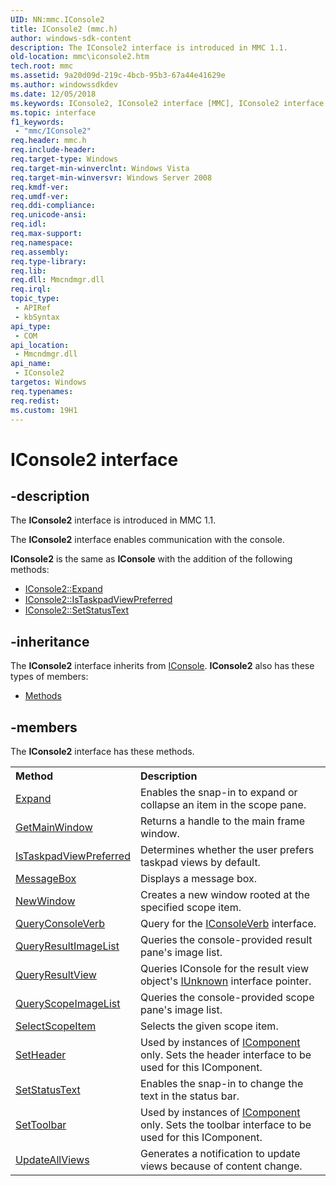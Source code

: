 ```yaml
---
UID: NN:mmc.IConsole2
title: IConsole2 (mmc.h)
author: windows-sdk-content
description: The IConsole2 interface is introduced in MMC 1.1.
old-location: mmc\iconsole2.htm
tech.root: mmc
ms.assetid: 9a20d09d-219c-4bcb-95b3-67a44e41629e
ms.author: windowssdkdev
ms.date: 12/05/2018
ms.keywords: IConsole2, IConsole2 interface [MMC], IConsole2 interface [MMC],described, _slate_iconsole2, mmc.iconsole2, mmc/IConsole2
ms.topic: interface
f1_keywords: 
 - "mmc/IConsole2"
req.header: mmc.h
req.include-header: 
req.target-type: Windows
req.target-min-winverclnt: Windows Vista
req.target-min-winversvr: Windows Server 2008
req.kmdf-ver: 
req.umdf-ver: 
req.ddi-compliance: 
req.unicode-ansi: 
req.idl: 
req.max-support: 
req.namespace: 
req.assembly: 
req.type-library: 
req.lib: 
req.dll: Mmcndmgr.dll
req.irql: 
topic_type:
 - APIRef
 - kbSyntax
api_type:
 - COM
api_location:
 - Mmcndmgr.dll
api_name:
 - IConsole2
targetos: Windows
req.typenames: 
req.redist: 
ms.custom: 19H1
---
```


# IConsole2 interface


## -description


The 
<b>IConsole2</b> interface is introduced in MMC 1.1.

The 
<b>IConsole2</b> interface enables communication with the console.

<b>IConsole2</b> is the same as <b>IConsole</b> with the addition of the following methods:
<ul>
<li>
<a href="https://docs.microsoft.com/windows/desktop/api/mmc/nf-mmc-iconsole2-expand">IConsole2::Expand</a>
</li>
<li>
<a href="https://docs.microsoft.com/windows/desktop/api/mmc/nf-mmc-iconsole2-istaskpadviewpreferred">IConsole2::IsTaskpadViewPreferred</a>
</li>
<li>
<a href="https://docs.microsoft.com/windows/desktop/api/mmc/nf-mmc-iconsole2-setstatustext">IConsole2::SetStatusText</a>
</li>
</ul>

## -inheritance

The <b xmlns:loc="http://microsoft.com/wdcml/l10n">IConsole2</b> interface inherits from <a href="https://docs.microsoft.com/windows/desktop/api/mmc/nn-mmc-iconsole">IConsole</a>. <b>IConsole2</b> also has these types of members:
<ul>
<li><a href="https://docs.microsoft.com/">Methods</a></li>
</ul>

## -members

The <b>IConsole2</b> interface has these methods.
<table class="members" id="memberListMethods">
<tr>
<th align="left" width="37%">Method</th>
<th align="left" width="63%">Description</th>
</tr>
<tr data="declared;">
<td align="left" width="37%">
<a href="https://docs.microsoft.com/windows/desktop/api/mmc/nf-mmc-iconsole2-expand">Expand</a>
</td>
<td align="left" width="63%">
Enables the snap-in to expand or collapse an item in the scope pane.

</td>
</tr>
<tr data="declared;">
<td align="left" width="37%">
<a href="https://docs.microsoft.com/previous-versions/windows/desktop/legacy/aa814784(v=vs.85)">GetMainWindow</a>
</td>
<td align="left" width="63%">
Returns a handle to the main frame window.

</td>
</tr>
<tr data="declared;">
<td align="left" width="37%">
<a href="https://docs.microsoft.com/windows/desktop/api/mmc/nf-mmc-iconsole2-istaskpadviewpreferred">IsTaskpadViewPreferred</a>
</td>
<td align="left" width="63%">
Determines whether the user prefers taskpad views by default.

</td>
</tr>
<tr data="declared;">
<td align="left" width="37%">
<a href="https://docs.microsoft.com/previous-versions/windows/desktop/legacy/aa814786(v=vs.85)">MessageBox</a>
</td>
<td align="left" width="63%">
Displays a message box.

</td>
</tr>
<tr data="declared;">
<td align="left" width="37%">
<a href="https://docs.microsoft.com/previous-versions/windows/desktop/legacy/aa814787(v=vs.85)">NewWindow</a>
</td>
<td align="left" width="63%">
Creates a new window rooted at the specified scope item.

</td>
</tr>
<tr data="declared;">
<td align="left" width="37%">
<a href="https://docs.microsoft.com/previous-versions/windows/desktop/legacy/aa814788(v=vs.85)">QueryConsoleVerb</a>
</td>
<td align="left" width="63%">
Query for the 
<a href="https://docs.microsoft.com/windows/desktop/api/mmc/nn-mmc-iconsoleverb">IConsoleVerb</a> interface.

</td>
</tr>
<tr data="declared;">
<td align="left" width="37%">
<a href="https://docs.microsoft.com/previous-versions/windows/desktop/legacy/aa814789(v=vs.85)">QueryResultImageList</a>
</td>
<td align="left" width="63%">
Queries the console-provided result pane's image list.

</td>
</tr>
<tr data="declared;">
<td align="left" width="37%">
<a href="https://docs.microsoft.com/previous-versions/windows/desktop/legacy/aa814790(v=vs.85)">QueryResultView</a>
</td>
<td align="left" width="63%">
Queries IConsole for the result view object's <a href="https://docs.microsoft.com/windows/desktop/api/unknwn/nn-unknwn-iunknown">IUnknown</a> interface pointer.

</td>
</tr>
<tr data="declared;">
<td align="left" width="37%">
<a href="https://docs.microsoft.com/previous-versions/windows/desktop/legacy/aa814791(v=vs.85)">QueryScopeImageList</a>
</td>
<td align="left" width="63%">
Queries the console-provided scope pane's image list.

</td>
</tr>
<tr data="declared;">
<td align="left" width="37%">
<a href="https://docs.microsoft.com/previous-versions/windows/desktop/legacy/aa814792(v=vs.85)">SelectScopeItem</a>
</td>
<td align="left" width="63%">
Selects the given scope item.

</td>
</tr>
<tr data="declared;">
<td align="left" width="37%">
<a href="https://docs.microsoft.com/previous-versions/windows/desktop/legacy/aa814793(v=vs.85)">SetHeader</a>
</td>
<td align="left" width="63%">
Used by instances of 
<a href="https://docs.microsoft.com/windows/desktop/api/mmc/nn-mmc-icomponent">IComponent</a> only. Sets the header interface to be used for this 
IComponent.

</td>
</tr>
<tr data="declared;">
<td align="left" width="37%">
<a href="https://docs.microsoft.com/windows/desktop/api/mmc/nf-mmc-iconsole2-setstatustext">SetStatusText</a>
</td>
<td align="left" width="63%">
Enables the snap-in to change the text in the status bar.

</td>
</tr>
<tr data="declared;">
<td align="left" width="37%">
<a href="https://docs.microsoft.com/previous-versions/windows/desktop/legacy/aa814795(v=vs.85)">SetToolbar</a>
</td>
<td align="left" width="63%">
Used by instances of 
<a href="https://docs.microsoft.com/windows/desktop/api/mmc/nn-mmc-icomponent">IComponent</a> only. Sets the toolbar interface to be used for this 
IComponent.

</td>
</tr>
<tr data="declared;">
<td align="left" width="37%">
<a href="https://docs.microsoft.com/previous-versions/windows/desktop/legacy/aa814796(v=vs.85)">UpdateAllViews</a>
</td>
<td align="left" width="63%">
Generates a notification to update views because of content change.

</td>
</tr>
</table> 

